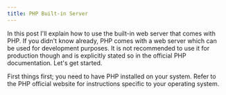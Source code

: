 ```yaml
---
title: PHP Built-in Server
---
```


In this post I'll explain how to use the built-in web server that comes with PHP. If you didn't know already, PHP comes with a web server which can be used for development purposes. It is not recommended to use it for production though and is explicitly stated so in the official PHP documentation. Let's get started.

First things first; you need to have PHP installed on your system. Refer to the PHP official website for instructions specific to your operating system.